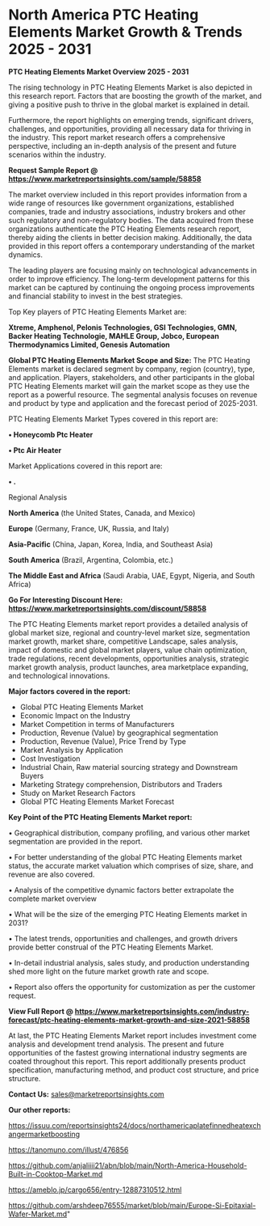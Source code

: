 # North America PTC Heating Elements Market Growth & Trends 2025 - 2031

<Strong> PTC Heating Elements Market Overview 2025 - 2031</strong>

The rising technology in PTC Heating Elements Market is also depicted in this research report. Factors that are boosting the growth of the market, and giving a positive push to thrive in the global market is explained in detail.

Furthermore, the report highlights on emerging trends, significant drivers, challenges, and opportunities, providing all necessary data for thriving in the industry. This report market research offers a comprehensive perspective, including an in-depth analysis of the present and future scenarios within the industry.

<strong>Request Sample Report @ <a href=https://www.marketreportsinsights.com/sample/58858>https://www.marketreportsinsights.com/sample/58858</a></strong>

The market overview included in this report provides information from a wide range of resources like government organizations, established companies, trade and industry associations, industry brokers and other such regulatory and non-regulatory bodies. The data acquired from these organizations authenticate the PTC Heating Elements research report, thereby aiding the clients in better decision making. Additionally, the data provided in this report offers a contemporary understanding of the market dynamics.

The leading players are focusing mainly on technological advancements in order to improve efficiency. The long-term development patterns for this market can be captured by continuing the ongoing process improvements and financial stability to invest in the best strategies.

Top Key players of PTC Heating Elements Market are:

<strong>Xtreme, Amphenol, Pelonis Technologies, GSI Technologies, GMN, Backer Heating Technologie, MAHLE Group, Jobco, European Thermodynamics Limited, Genesis Automation</strong>

<strong><b>Global PTC Heating Elements Market Scope and Size:</b></strong>
The PTC Heating Elements market is declared segment by company, region (country), type, and application. Players, stakeholders, and other participants in the global PTC Heating Elements market will gain the market scope as they use the report as a powerful resource. The segmental analysis focuses on revenue and product by type and application and the forecast period of 2025-2031.

PTC Heating Elements Market Types covered in this report are:

<strong>• Honeycomb Ptc Heater

• Ptc Air Heater</strong>

Market Applications covered in this report are:

<strong>• .</strong> 

Regional Analysis

<strong>North America</strong> (the United States, Canada, and Mexico)

<strong>Europe</strong> (Germany, France, UK, Russia, and Italy)

<strong>Asia-Pacific</strong> (China, Japan, Korea, India, and Southeast Asia)

<strong>South America</strong> (Brazil, Argentina, Colombia, etc.)

<strong>The Middle East and Africa</strong> (Saudi Arabia, UAE, Egypt, Nigeria, and South Africa)

<strong>Go For Interesting Discount Here: <a href=https://www.marketreportsinsights.com/discount/58858>https://www.marketreportsinsights.com/discount/58858</a></strong>

The PTC Heating Elements market report provides a detailed analysis of global market size, regional and country-level market size, segmentation market growth, market share, competitive Landscape, sales analysis, impact of domestic and global market players, value chain optimization, trade regulations, recent developments, opportunities analysis, strategic market growth analysis, product launches, area marketplace expanding, and technological innovations.

<strong><b>Major factors covered in the report:</b></strong>
<ul>
  <li>Global PTC Heating Elements Market </li>
  <li>Economic Impact on the Industry</li>
  <li>Market Competition in terms of Manufacturers</li>
  <li>Production, Revenue (Value) by geographical segmentation</li>
  <li>Production, Revenue (Value), Price Trend by Type</li>
  <li>Market Analysis by Application</li>
  <li>Cost Investigation</li>
  <li>Industrial Chain, Raw material sourcing strategy and Downstream Buyers</li>
  <li>Marketing Strategy comprehension, Distributors and Traders</li>
  <li>Study on Market Research Factors</li>
  <li>Global PTC Heating Elements Market Forecast</li>
</ul>

<strong><b>Key Point of the PTC Heating Elements Market report:</b></strong>

• Geographical distribution, company profiling, and various other market segmentation are provided in the report.

• For better understanding of the global PTC Heating Elements market status, the accurate market valuation which comprises of size, share, and revenue are also covered.

• Analysis of the competitive dynamic factors better extrapolate the complete market overview

• What will be the size of the emerging PTC Heating Elements market in 2031?

• The latest trends, opportunities and challenges, and growth drivers provide better construal of the PTC Heating Elements Market.

• In-detail industrial analysis, sales study, and production understanding shed more light on the future market growth rate and scope.

• Report also offers the opportunity for customization as per the customer request.

<strong><b>View Full Report @ <a href=https://www.marketreportsinsights.com/industry-forecast/ptc-heating-elements-market-growth-and-size-2021-58858>https://www.marketreportsinsights.com/industry-forecast/ptc-heating-elements-market-growth-and-size-2021-58858</a></b></strong>


At last, the PTC Heating Elements Market report includes investment come analysis and development trend analysis. The present and future opportunities of the fastest growing international industry segments are coated throughout this report. This report additionally presents product specification, manufacturing method, and product cost structure, and price structure.

<strong>Contact Us:</strong>
sales@marketreportsinsights.com

<strong>Our other reports:</strong>

<a href=https://issuu.com/reportsinsights24/docs/northamericaplatefinnedheatexchangermarketboosting>https://issuu.com/reportsinsights24/docs/northamericaplatefinnedheatexchangermarketboosting</a>

<a href=https://tanomuno.com/illust/476856>https://tanomuno.com/illust/476856</a>

<a href=https://github.com/anjaliiii21/abn/blob/main/North-America-Household-Built-in-Cooktop-Market.md>https://github.com/anjaliiii21/abn/blob/main/North-America-Household-Built-in-Cooktop-Market.md</a>

<a href=https://ameblo.jp/cargo656/entry-12887310512.html>https://ameblo.jp/cargo656/entry-12887310512.html</a>

<a href=https://github.com/arshdeep76555/market/blob/main/Europe-Si-Epitaxial-Wafer-Market.md>https://github.com/arshdeep76555/market/blob/main/Europe-Si-Epitaxial-Wafer-Market.md</a>"
